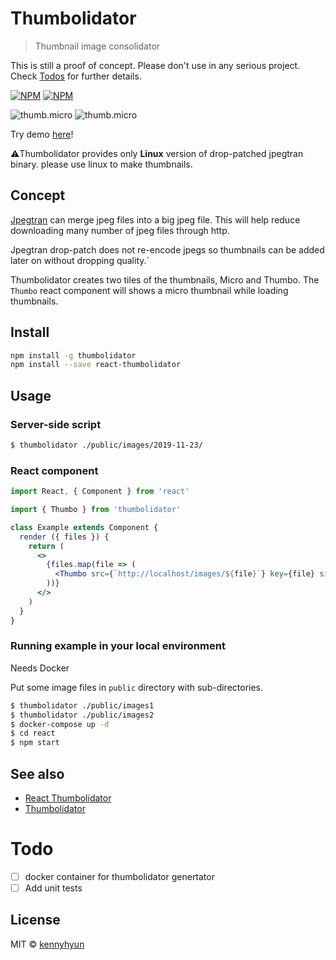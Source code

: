 # Thumbolidator

> Thumbnail image consolidator

This is still a proof of concept. Please don't use in any serious project. Check [Todos](https://github.com/kennyhyun/thumbolidator/tree/master/scripts#todos-and-limitations) for further details.

[![NPM](https://img.shields.io/npm/v/thumbolidator.svg)](https://www.npmjs.com/package/thumbolidator)
[![NPM](https://img.shields.io/npm/v/react-thumbolidator.svg)](https://www.npmjs.com/package/react-thumbolidator)

![thumb.micro](https://kennyhyun.github.io/thumbolidator/images/images1/thumb.micro.jpg) ![thumb.micro](https://kennyhyun.github.io/thumbolidator/images/images2/thumb.micro.jpg)

Try demo [here](https://kennyhyun.github.io/thumbolidator/)!

⚠️Thumbolidator provides only **Linux** version of drop-patched jpegtran binary. please use linux to make thumbnails.

## Concept

[Jpegtran](https://jpegclub.org/jpegtran/) can merge jpeg files into a big jpeg file. This will help reduce downloading many number of jpeg files through http.

Jpegtran drop-patch does not re-encode jpegs so thumbnails can be added later on without dropping quality.`

Thumbolidator creates two tiles of the thumbnails, Micro and Thumbo. The `Thumbo` react component will shows a micro thumbnail while loading thumbnails.

## Install

```bash
npm install -g thumbolidator
npm install --save react-thumbolidator
```

## Usage

### Server-side script

```bash
$ thumbolidator ./public/images/2019-11-23/
```

### React component

```jsx
import React, { Component } from 'react'

import { Thumbo } from 'thumbolidator'

class Example extends Component {
  render ({ files }) {
    return (
      <>
        {files.map(file => (
          <Thumbo src={`http://localhost/images/${file}`} key={file} size={64} />
        ))}
      </>
    )
  }
}
```

### Running example in your local environment

Needs Docker

Put some image files in `public` directory with sub-directories.

```bash
$ thumbolidator ./public/images1
$ thumbolidator ./public/images2
$ docker-compose up -d
$ cd react
$ npm start
```

## See also

- [React Thumbolidator](https://github.com/kennyhyun/thumbolidator/blob/master/react/README.md)
- [Thumbolidator](https://github.com/kennyhyun/thumbolidator/blob/master/scripts/README.md)

# Todo

- [ ] docker container for thumbolidator genertator
- [ ] Add unit tests

## License

MIT © [kennyhyun](https://github.com/kennyhyun)
